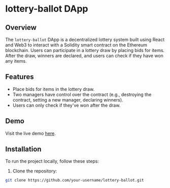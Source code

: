 # lottery-ballot DApp

## Overview

The `lottery-ballot` DApp is a decentralized lottery system built using React and Web3 to interact with a Solidity smart contract on the Ethereum blockchain. 
Users can participate in a lottery draw by placing bids for items. After the draw, winners are declared, and users can check if they have won any items.

## Features

- Place bids for items in the lottery draw.
- Two managers have control over the contract (e.g., destroying the contract, setting a new manager, declaring winners).
- Users can only check if they've won after the draw.

## Demo

Visit the live demo [here]([https://your-username.github.io/lottery-ballot](https://altiparmakis.github.io/my-Lottery-DApp/)).

## Installation

To run the project locally, follow these steps:

1. Clone the repository:

```bash
git clone https://github.com/your-username/lottery-ballot.git

